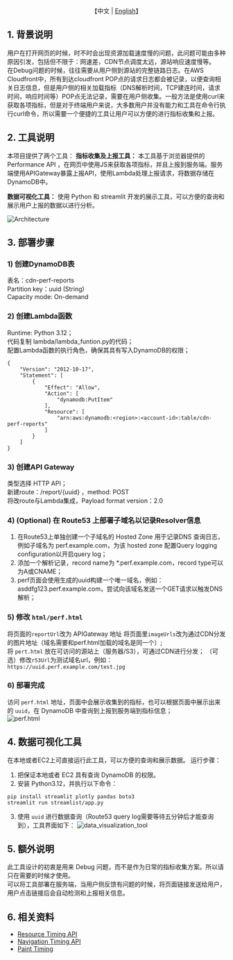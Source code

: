 <p align="center">
    【中文 | <a href="README-EN.md">English</a>】
</p>

## 1. 背景说明
用户在打开网页的时候，时不时会出现资源加载速度慢的问题，此问题可能由多种原因引发，包括但不限于：网速差，CDN节点调度太远，源站响应速度慢等。  
在Debug问题的时候，往往需要从用户侧到源站的完整链路日志。在AWS Cloudfront中，所有到达cloudfront POP点的请求日志都会被记录，以便查询相关日志信息，但是用户侧的相关加载指标（DNS解析时间，TCP建连时间，请求时间，响应时间等）POP点无法记录，需要在用户侧收集。一般方法是使用curl来获取各项指标，但是对于终端用户来说，大多数用户并没有能力和工具在命令行执行curl命令，所以需要一个便捷的工具让用户可以方便的进行指标收集和上报。  

## 2. 工具说明
本项目提供了两个工具：
**指标收集及上报工具：**
本工具基于浏览器提供的Performance API ，在网页中使用JS来获取各项指标，并且上报到服务端。服务端使用APIGateway暴露上报API，使用Lambda处理上报请求，将数据存储在DynamoDB中。

**数据可视化工具：**
使用 Python 和 streamlit 开发的展示工具，可以方便的查询和展示用户上报的数据以进行分析。

![Architecture](./assets/cdn-perf-architecture.png)

## 3. 部署步骤

### 1) 创建DynamoDB表
表名：cdn-perf-reports  
Partition key：uuid (String)  
Capacity mode: On-demand  

### 2) 创建Lambda函数
Runtime: Python 3.12；  
代码复制 lambda/lambda_funtion.py的代码；  
配置Lambda函数的执行角色，确保其具有写入DynamoDB的权限；  

```
{
    "Version": "2012-10-17",
    "Statement": [
        {
            "Effect": "Allow",
            "Action": [
                "dynamodb:PutItem"
            ],
            "Resource": [
                "arn:aws:dynamodb:<region>:<account-id>:table/cdn-perf-reports"
            ]
        }
    ]
}
```

### 3) 创建API Gateway
类型选择 HTTP API；  
新建route：/report/{uuid} ，method: POST  
将改route与Lambda集成，Payload format version：2.0  

### 4) (Optional) 在 Route53 上部署子域名以记录Resolver信息
1. 在Route53上单独创建一个子域名的 Hosted Zone 用于记录DNS 查询日志，例如子域名为 perf.example.com，为该 hosted zone 配置Query logging configuration以开启query log；
2. 添加一个解析记录，record name为 *.perf.example.com，record type可以为A或CNAME；
3. perf页面会使用生成的uuid构建一个唯一域名，例如：asddfg123.perf.example.com，尝试向该域名发送一个GET请求以触发DNS解析；

### 5) 修改 `html/perf.html`
将页面的`reportUrl`改为 APIGateway 地址
将页面里`imageUrls`改为通过CDN分发的图片地址（域名需要和perf.html加载的域名是同一个）;  
将 `pert.html` 放在可访问的源站上（服务器/S3），可通过CDN进行分发；
（可选）修改`r53Url`为测试域名url，例如：`https://uuid.perf.example.com/test.jpg`

### 6) 部署完成
访问 `perf.html` 地址，页面中会展示收集到的指标，也可以根据页面中展示出来的 `uuid`，在 DynamoDB 中查询到上报到服务端到指标信息；  
![perf.html](./assets/perf.jpeg)

## 4. 数据可视化工具
在本地或者EC2上可直接运行此工具，可以方便的查询和展示数据。
运行步骤：
1. 把保证本地或者 EC2 具有查询 DynamoDB 的权限。
2. 安装 Python3.12，并执行以下命令：
```
pip install streamlit plotly pandas boto3
streamlit run streamlist/app.py
```
3. 使用 `uuid` 进行数据查询（Route53 query log需要等待五分钟后才能查询到），工具界面如下：
![data_visualization_tool](./assets/perf_report_tool.jpeg)

## 5. 额外说明
此工具设计的初衷是用来 Debug 问题，而不是作为日常的指标收集方案。所以请只在需要的时候才使用。  
可以将工具部署在服务端，当用户侧反馈有问题的时候，将页面链接发送给用户，用户点击链接后会自动检测和上报相关信息。  

## 6. 相关资料
- [Resource Timing API](https://developer.mozilla.org/en-US/docs/Web/API/Performance_API/Resource_timing)
- [Navigation Timing API](https://developer.mozilla.org/en-US/docs/Web/API/PerformanceNavigationTiming)
- [Paint Timing](https://developer.mozilla.org/en-US/docs/Web/API/PerformancePaintTiming)
